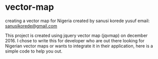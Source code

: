 # vector-map
creating a vector map for Nigeria
created by sanusi korede yusuf
email: sanusikorede@gmail.com

This project is created using jquery vector map (jqvmap) on december 2016. I chose to write this for developer who are out there looking for Nigerian vector maps or wants to integrate it in their application, here is a simple code to help you out.
